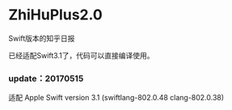 # ZhiHuPlus2.0
Swift版本的知乎日报

已经适配Swift3.1了，代码可以直接编译使用。

### update：20170515 
适配 Apple Swift version 3.1 (swiftlang-802.0.48 clang-802.0.38)
